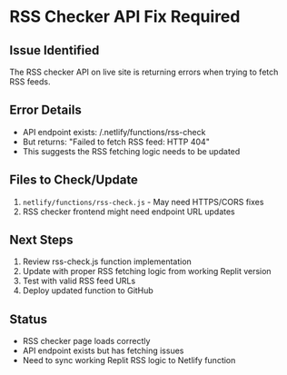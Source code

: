 # RSS Checker API Fix Required

## Issue Identified
The RSS checker API on live site is returning errors when trying to fetch RSS feeds.

## Error Details
- API endpoint exists: /.netlify/functions/rss-check
- But returns: "Failed to fetch RSS feed: HTTP 404"
- This suggests the RSS fetching logic needs to be updated

## Files to Check/Update
1. `netlify/functions/rss-check.js` - May need HTTPS/CORS fixes
2. RSS checker frontend might need endpoint URL updates

## Next Steps
1. Review rss-check.js function implementation
2. Update with proper RSS fetching logic from working Replit version
3. Test with valid RSS feed URLs
4. Deploy updated function to GitHub

## Status
- RSS checker page loads correctly
- API endpoint exists but has fetching issues
- Need to sync working Replit RSS logic to Netlify function